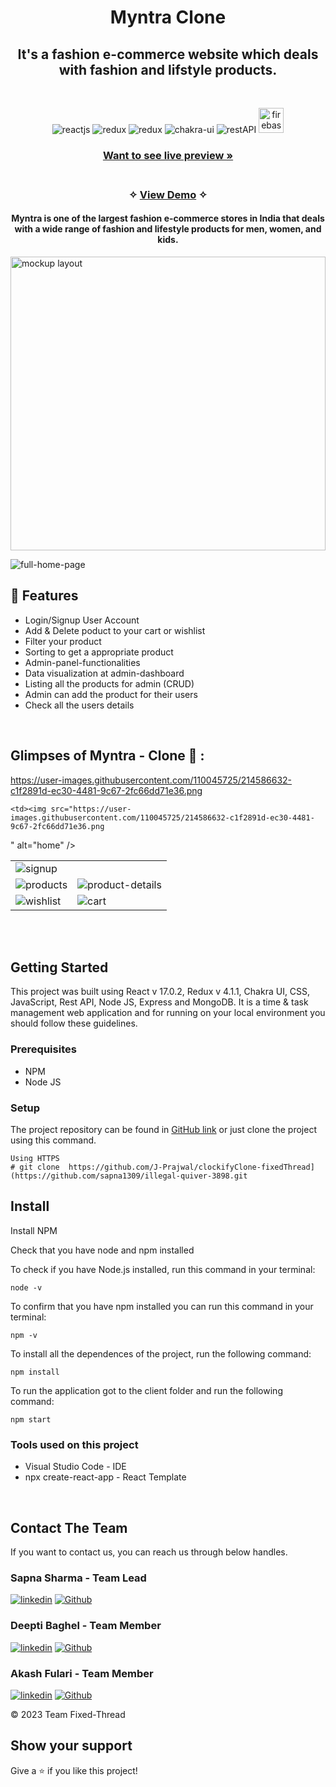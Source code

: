 <h1 align="center">Myntra Clone</h1> 

<h2 align="center">It's a fashion e-commerce website which deals with fashion and lifstyle products.</h2>

<br />
<p align="center">
    <img src="https://img.shields.io/badge/React_(17.0.2)-20232A?style=for-the-badge&logo=react&logoColor=61DAFB" alt="reactjs" />
    <img src="https://img.shields.io/badge/Redux_(4.1.1)-593D88?style=for-the-badge&logo=redux&logoColor=white" alt="redux" />
    <img src="https://img.shields.io/badge/React_Router-CA4245?style=for-the-badge&logo=react-router&logoColor=white" alt="redux" />
    <img src="https://img.shields.io/badge/Chakra%20UI-3bc7bd?style=for-the-badge&logo=chakraui&logoColor=white" alt="chakra-ui"/>
    <img src="https://img.shields.io/badge/npm-CB3837?style=for-the-badge&logo=npm&logoColor=white" alt="restAPI"/>
    <img src="https://www.vectorlogo.zone/logos/firebase/firebase-icon.svg" alt="firebase" width="40" height="40"/>
</p>


<h3 align="center"><a href="https://fixedthread-clockify.netlify.app/"><strong>Want to see live preview »</strong></a></h3>

<h3 align="center"> 
    <br />&#10023;
    <a href="https://classicworld.vercel.app/">View Demo</a>   &#10023; 
  </h3>
  
<h4 align='center' > Myntra is one of the largest fashion e-commerce stores in India that deals with a wide range of fashion and lifestyle products for men, women, and kids. </h4>
  
<!--    ## Screens ( All screens are responsive small medium & large) -->
 
<!-- ![Rainbow Gradient Pink and Purple Zoom Virtual Background](https://user-images.githubusercontent.com/98648448/187078503-b8b32ed9-0ba0-4c32-b271-a3dbb51484fe.jpg) -->
<img src="https://user-images.githubusercontent.com/110045725/214537767-9b50c791-e987-477f-97c4-072777a2b59f.png"  alt="mockup layout" height="470px" width="100%" />


<!--    - Homepage
   - Features
   - Navigation bar
   - Project Management
   - Calendar - Event & Schedule
   - Upgrade
   - Checkout
   - Login / Signup -->
   
  
  ![full-home-page](https://user-images.githubusercontent.com/110045725/214582124-593c99c9-f434-4301-8017-c3c292a98963.png)

## 🚀 Features
- Login/Signup User Account
- Add & Delete poduct to your cart or wishlist
- Filter your product
- Sorting to get a appropriate product
- Admin-panel-functionalities
- Data visualization at admin-dashboard
- Listing all the products for admin (CRUD)
- Admin can add the product for their users
- Check all the users details 

<br />

## Glimpses of Myntra - Clone 🙈 :

https://user-images.githubusercontent.com/110045725/214586632-c1f2891d-ec30-4481-9c67-2fc66dd71e36.png

<table>
  <tr>

    <td><img src="https://user-images.githubusercontent.com/110045725/214586632-c1f2891d-ec30-4481-9c67-2fc66dd71e36.png
" alt="home" /></td>
    <td><img src="https://user-images.githubusercontent.com/98648448/187081184-118ed4ce-7beb-4817-a895-0ef5e0849a2f.jpg" alt="signup" /></td>
  </tr>
  <tr>
    <td><img src="https://user-images.githubusercontent.com/98648448/187081278-9567df85-a920-4eac-8829-de16e51635a8.jpg" alt="products" /></td>
    <td><img src="https://user-images.githubusercontent.com/98648448/187081431-97751f0d-ccc6-4a71-ad20-9ed33b3aeedf.jpg" alt="product-details" /></td>
  </tr>
  <tr>
    <td><img src="https://user-images.githubusercontent.com/98648448/187081539-0ff2c725-94ff-4957-9537-4093009f2e10.jpg" alt="wishlist" /></td>
    <td><img src="https://user-images.githubusercontent.com/98648448/187081705-d4f9a36b-055c-4833-8816-4e856162c8d3.jpg" alt="cart" /></td>
  </tr>
</table>

<br />

<!-- ## Demo

[Check here to see the presentation video of this project](https://drive.google.com/file/d/1o6nQyCER_kjk7TDh5xZ2XzbbbjcYb0-9/view?usp=sharing) -->


<br/>

## Getting Started

This project was built using React v 17.0.2, Redux v 4.1.1, Chakra UI, CSS, JavaScript, Rest API, Node JS, Express and MongoDB. It is a time & task management web application and for running on your local environment you should follow these guidelines.


### Prerequisites

- NPM 
- Node JS

### Setup


The project repository can be found in [GitHub link](https://github.com/J-Prajwal/clockifyClone-fixedThread) or just clone the project using this command. 


```
Using HTTPS
# git clone  https://github.com/J-Prajwal/clockifyClone-fixedThread](https://github.com/sapna1309/illegal-quiver-3898.git
```

## Install

Install NPM

Check that you have node and npm installed

To check if you have Node.js installed, run this command in your terminal:


```
node -v
```

To confirm that you have npm installed you can run this command in your terminal:


```
npm -v
```


To install all the dependences of the project, run the following command:


```
npm install
```


To run the application got to the client folder and run the following command:

```
npm start
```

### Tools used on this project

- Visual Studio Code - IDE
- npx create-react-app - React Template 

<br/>



## Contact The Team

If you want to contact us, you can reach us through below handles.

<h3>Sapna Sharma - Team Lead</h3>

[![linkedin](https://img.shields.io/badge/LinkedIn-0077B5?style=for-the-badge&logo=linkedin&logoColor=white)](https://www.linkedin.com/in/sapna-sharma-4a1136231/)
[![Github](https://img.shields.io/badge/GitHub-100000?style=for-the-badge&logo=github&logoColor=white)](https://github.com/sapna1309)

<h3>Deepti Baghel - Team Member</h3>

[![linkedin](https://img.shields.io/badge/LinkedIn-0077B5?style=for-the-badge&logo=linkedin&logoColor=white)](https://www.linkedin.com/in/deepti-baghel-a21541232/)
[![Github](https://img.shields.io/badge/GitHub-100000?style=for-the-badge&logo=github&logoColor=white)](https://github.com/dipti1144)

<h3>Akash Fulari - Team Member</h3>

[![linkedin](https://img.shields.io/badge/LinkedIn-0077B5?style=for-the-badge&logo=linkedin&logoColor=white)](https://www.linkedin.com/in/arfeen-mushtaque-7a5988225/)
[![Github](https://img.shields.io/badge/GitHub-100000?style=for-the-badge&logo=github&logoColor=white)](https://github.com/akashfulari18)

© 2023 Team Fixed-Thread



## Show your support

Give a ⭐️ if you like this project!
